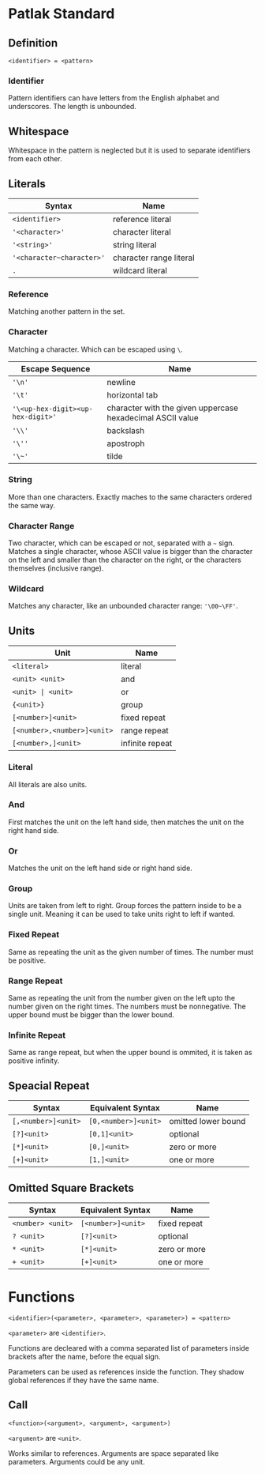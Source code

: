 <!-- SPDX-FileCopyrightText: 2022 Cem Geçgel <gecgelcem@outlook.com> -->
<!-- SPDX-License-Identifier: GPL-3.0-or-later -->

# Patlak Standard

## Definition

`<identifier> = <pattern>`

### Identifier

Pattern identifiers can have letters from the English alphabet and underscores.
The length is unbounded.

## Whitespace

Whitespace in the pattern is neglected but it is used to separate identifiers
from each other.

## Literals

| Syntax                    | Name                    |
| ------------------------- | ----------------------- |
| `<identifier>`            | reference literal       |
| `'<character>'`           | character literal       |
| `'<string>'`              | string literal          |
| `'<character~character>'` | character range literal |
| `.`                       | wildcard literal        |

### Reference

Matching another pattern in the set.

### Character

Matching a character. Which can be escaped using `\`.

| Escape Sequence                   | Name                                                       |
| --------------------------------- | ---------------------------------------------------------- |
| `'\n'`                            | newline                                                    |
| `'\t'`                            | horizontal tab                                             |
| `'\<up-hex-digit><up-hex-digit>'` | character with the given uppercase hexadecimal ASCII value |
| `'\\'`                            | backslash                                                  |
| `'\''`                            | apostroph                                                  |
| `'\~'`                            | tilde                                                      |

### String

More than one characters. Exactly maches to the same characters ordered the same
way.

### Character Range

Two character, which can be escaped or not, separated with a `~` sign. Matches a
single character, whose ASCII value is bigger than the character on the left and
smaller than the character on the right, or the characters themselves (inclusive
range).

### Wildcard

Matches any character, like an unbounded character range: `'\00~\FF'`.

## Units

| Unit                        | Name            |
| --------------------------- | --------------- |
| `<literal>`                 | literal         |
| `<unit> <unit>`             | and             |
| `<unit> \| <unit>`          | or              |
| `{<unit>}`                  | group           |
| `[<number>]<unit>`          | fixed repeat    |
| `[<number>,<number>]<unit>` | range repeat    |
| `[<number>,]<unit>`         | infinite repeat |

### Literal

All literals are also units.

### And

First matches the unit on the left hand side, then matches the unit on the right
hand side.

### Or

Matches the unit on the left hand side or right hand side.

### Group

Units are taken from left to right. Group forces the pattern inside to be a
single unit. Meaning it can be used to take units right to left if wanted.

### Fixed Repeat

Same as repeating the unit as the given number of times. The number must be
positive.

### Range Repeat

Same as repeating the unit from the number given on the left upto the number
given on the right times. The numbers must be nonnegative. The upper bound must
be bigger than the lower bound.

### Infinite Repeat

Same as range repeat, but when the upper bound is ommited, it is taken as
positive infinity.

## Speacial Repeat

| Syntax              | Equivalent Syntax    | Name                |
| ------------------- | -------------------- | ------------------- |
| `[,<number>]<unit>` | `[0,<number>]<unit>` | omitted lower bound |
| `[?]<unit>`         | `[0,1]<unit>`        | optional            |
| `[*]<unit>`         | `[0,]<unit>`         | zero or more        |
| `[+]<unit>`         | `[1,]<unit>`         | one or more         |

## Omitted Square Brackets

| Syntax            | Equivalent Syntax  | Name         |
| ----------------- | ------------------ | ------------ |
| `<number> <unit>` | `[<number>]<unit>` | fixed repeat |
| `? <unit>`        | `[?]<unit>`        | optional     |
| `* <unit>`        | `[*]<unit>`        | zero or more |
| `+ <unit>`        | `[+]<unit>`        | one or more  |

# Functions

`<identifier>(<parameter>, <parameter>, <parameter>) = <pattern>`

`<parameter>` are `<identifier>`.

Functions are decleared with a comma separated list of parameters inside
brackets after the name, before the equal sign.

Parameters can be used as references inside the function. They shadow global
references if they have the same name.

## Call

`<function>(<argument>, <argument>, <argument>)`

`<argument>` are `<unit>`.

Works similar to references. Arguments are space separated like parameters.
Arguments could be any unit.
